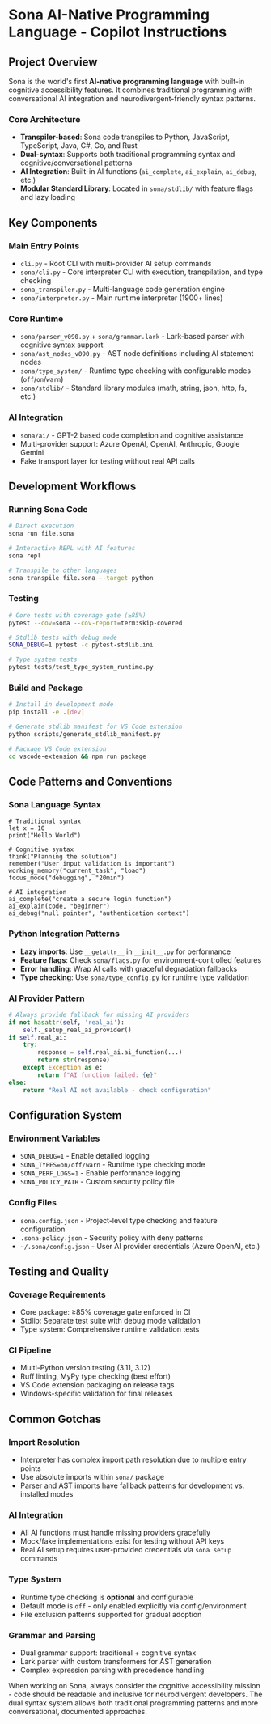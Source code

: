# Sona AI-Native Programming Language - Copilot Instructions

## Project Overview

Sona is the world's first **AI-native programming language** with built-in cognitive accessibility features. It combines traditional programming with conversational AI integration and neurodivergent-friendly syntax patterns.

### Core Architecture

- **Transpiler-based**: Sona code transpiles to Python, JavaScript, TypeScript, Java, C#, Go, and Rust
- **Dual-syntax**: Supports both traditional programming syntax and cognitive/conversational patterns
- **AI Integration**: Built-in AI functions (`ai_complete`, `ai_explain`, `ai_debug`, etc.)
- **Modular Standard Library**: Located in `sona/stdlib/` with feature flags and lazy loading

## Key Components

### Main Entry Points
- `cli.py` - Root CLI with multi-provider AI setup commands
- `sona/cli.py` - Core interpreter CLI with execution, transpilation, and type checking
- `sona_transpiler.py` - Multi-language code generation engine
- `sona/interpreter.py` - Main runtime interpreter (1900+ lines)

### Core Runtime
- `sona/parser_v090.py` + `sona/grammar.lark` - Lark-based parser with cognitive syntax support
- `sona/ast_nodes_v090.py` - AST node definitions including AI statement nodes
- `sona/type_system/` - Runtime type checking with configurable modes (`off`/`on`/`warn`)
- `sona/stdlib/` - Standard library modules (math, string, json, http, fs, etc.)

### AI Integration
- `sona/ai/` - GPT-2 based code completion and cognitive assistance
- Multi-provider support: Azure OpenAI, OpenAI, Anthropic, Google Gemini
- Fake transport layer for testing without real API calls

## Development Workflows

### Running Sona Code
```bash
# Direct execution
sona run file.sona

# Interactive REPL with AI features
sona repl

# Transpile to other languages  
sona transpile file.sona --target python
```

### Testing
```bash
# Core tests with coverage gate (≥85%)
pytest --cov=sona --cov-report=term:skip-covered

# Stdlib tests with debug mode
SONA_DEBUG=1 pytest -c pytest-stdlib.ini

# Type system tests
pytest tests/test_type_system_runtime.py
```

### Build and Package
```bash
# Install in development mode
pip install -e .[dev]

# Generate stdlib manifest for VS Code extension
python scripts/generate_stdlib_manifest.py

# Package VS Code extension
cd vscode-extension && npm run package
```

## Code Patterns and Conventions

### Sona Language Syntax
```sona
# Traditional syntax
let x = 10
print("Hello World")

# Cognitive syntax
think("Planning the solution")
remember("User input validation is important")
working_memory("current_task", "load")
focus_mode("debugging", "20min")

# AI integration
ai_complete("create a secure login function")
ai_explain(code, "beginner")
ai_debug("null pointer", "authentication context")
```

### Python Integration Patterns
- **Lazy imports**: Use `__getattr__` in `__init__.py` for performance
- **Feature flags**: Check `sona/flags.py` for environment-controlled features
- **Error handling**: Wrap AI calls with graceful degradation fallbacks
- **Type checking**: Use `sona/type_config.py` for runtime type validation

### AI Provider Pattern
```python
# Always provide fallback for missing AI providers
if not hasattr(self, 'real_ai'):
    self._setup_real_ai_provider()
if self.real_ai:
    try:
        response = self.real_ai.ai_function(...)
        return str(response)
    except Exception as e:
        return f"AI function failed: {e}"
else:
    return "Real AI not available - check configuration"
```

## Configuration System

### Environment Variables
- `SONA_DEBUG=1` - Enable detailed logging
- `SONA_TYPES=on/off/warn` - Runtime type checking mode
- `SONA_PERF_LOGS=1` - Enable performance logging
- `SONA_POLICY_PATH` - Custom security policy file

### Config Files
- `sona.config.json` - Project-level type checking and feature configuration
- `.sona-policy.json` - Security policy with deny patterns
- `~/.sona/config.json` - User AI provider credentials (Azure OpenAI, etc.)

## Testing and Quality

### Coverage Requirements
- Core package: ≥85% coverage gate enforced in CI
- Stdlib: Separate test suite with debug mode validation
- Type system: Comprehensive runtime validation tests

### CI Pipeline
- Multi-Python version testing (3.11, 3.12)
- Ruff linting, MyPy type checking (best effort)
- VS Code extension packaging on release tags
- Windows-specific validation for final releases

## Common Gotchas

### Import Resolution
- Interpreter has complex import path resolution due to multiple entry points
- Use absolute imports within `sona/` package
- Parser and AST imports have fallback patterns for development vs. installed modes

### AI Integration
- All AI functions must handle missing providers gracefully
- Mock/fake implementations exist for testing without API keys
- Real AI setup requires user-provided credentials via `sona setup` commands

### Type System
- Runtime type checking is **optional** and configurable
- Default mode is `off` - only enabled explicitly via config/environment
- File exclusion patterns supported for gradual adoption

### Grammar and Parsing
- Dual grammar support: traditional + cognitive syntax
- Lark parser with custom transformers for AST generation
- Complex expression parsing with precedence handling

When working on Sona, always consider the cognitive accessibility mission - code should be readable and inclusive for neurodivergent developers. The dual syntax system allows both traditional programming patterns and more conversational, documented approaches.
